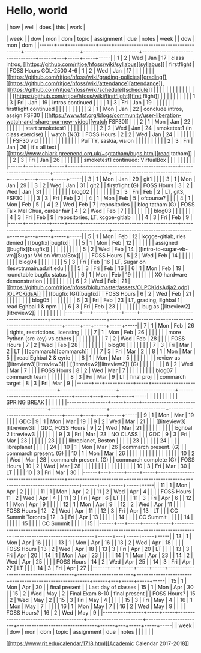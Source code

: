 
# Hello, world

| how | well | does | this | work |


| week |   | dow | mon | dom | topic                                 | assignment            | due                   | notes                           | week |   | dow | mon | dom |
|------+---+-----+-----+-----+---------------------------------------+-----------------------+-----------------------+---------------------------------+------+---+-----+-----+-----|
|    1 | 2 | Wed | Jan |  17 | class intros, [[https://github.com/ritjoe/hfoss/wiki/syllabus][syllabus]]                | firstflight           |                       | FOSS Hours GOL-2500 4-6         |    1 | 2 | Wed | Jan |  17 |
|      |   |     |     |     | [[https://github.com/ritjoe/hfoss/wiki/grading-policies][grading]], [[https://github.com/ritjoe/hfoss/wiki/attendance][attendance]], [[https://github.com/ritjoe/hfoss/wiki/schedule][schedule]]         |                       |                       |                                 |      |   |     |     |     |
|      |   |     |     |     | [[https://github.com/ritjoe/hfoss/wiki/firstflight][first flight]]                          |                       |                       |                                 |      |   |     |     |     |
|    1 | 3 | Fri | Jan |  19 | intros continued                      |                       |                       |                                 |    1 | 3 | Fri | Jan |  19 |
|      |   |     |     |     | firstflight continued                 |                       |                       |                                 |      |   |     |     |     |
|    2 | 1 | Mon | Jan |  22 | conclude intros, assign FSF30         | [[https://www.fsf.org/blogs/community/user-liberation-watch-and-share-our-new-video][watch FSF30]]           |                       |                                 |    2 | 1 | Mon | Jan |  22 |
|      |   |     |     |     | start smoketest1                      |                       |                       |                                 |      |   |     |     |     |
|    2 | 2 | Wed | Jan |  24 | smoketest1 (in class exercise)        |                       | watch (NG):           | FOSS Hours                      |    2 | 2 | Wed | Jan |  24 |
|      |   |     |     |     |                                       |                       | FSF30 vid             |                                 |      |   |     |     |     |
|      |   |     |     |     | PuTTY, saskia, vision                 |                       |                       |                                 |      |   |     |     |     |
|    2 | 3 | Fri | Jan |  26 | it's all text                         | [[https://www.chiark.greenend.org.uk/~sgtatham/bugs.html][read tatham]]           |                       |                                 |    2 | 3 | Fri | Jan |  26 |
|      |   |     |     |     | smoketest1 continued: VirtualBox      |                       |                       |                                 |      |   |     |     |     |
|------+---+-----+-----+-----+---------------------------------------+-----------------------+-----------------------+---------------------------------+------+---+-----+-----+-----|
|    3 | 1 | Mon | Jan |  29 | git1                                  |                       |                       |                                 |    3 | 1 | Mon | Jan |  29 |
|    3 | 2 | Wed | Jan |  31 | git2                                  |                       | firstflight (G)       | FOSS Hours                      |    3 | 2 | Wed | Jan |  31 |
|      |   |     |     |     |                                       |                       | blog02                |                                 |      |   |     |     |     |
|    3 | 3 | Fri | Feb |   2 | LT, git3, FSF30                       |                       |                       |                                 |    3 | 3 | Fri | Feb |   2 |
|    4 | 1 | Mon | Feb |   5 | ofcourse?                             |                       |                       |                                 |    4 | 1 | Mon | Feb |   5 |
|    4 | 2 | Wed | Feb |   7 | repositories                          |                       | blog tatham (G)       | FOSS Talk Mel Chua, career fair |    4 | 2 | Wed | Feb |   7 |
|      |   |     |     |     |                                       |                       | blog03                |                                 |      |   |     |     |     |
|    4 | 3 | Fri | Feb |   9 | repositories, LT, kcgoe-gitlab        |                       |                       |                                 |    4 | 3 | Fri | Feb |   9 |
|------+---+-----+-----+-----+---------------------------------------+-----------------------+-----------------------+---------------------------------+------+---+-----+-----+-----|
|    5 | 1 | Mon | Feb |  12 | kcgoe-gitlab, rles denied             | [[bugfix][bugfix]]                |                       |                                 |    5 | 1 | Mon | Feb |  12 |
|      |   |     |     |     | assigned [[bugfix][bugfix]]                       |                       |                       |                                 |      |   |     |     |     |
|    5 | 2 | Wed | Feb |  14 | [[intro-to-sugar-vb-vm][Sugar VM on VirtualBox]]                |                       |                       | FOSS Hours                      |    5 | 2 | Wed | Feb |  14 |
|      |   |     |     |     |                                       |                       | blog04                |                                 |      |   |     |     |     |
|    5 | 3 | Fri | Feb |  16 | LT, Sugar on rlesvctr.main.ad.rit.edu |                       |                       |                                 |    5 | 3 | Fri | Feb |  16 |
|    6 | 1 | Mon | Feb |  19 | roundtable bugfix status              |                       |                       |                                 |    6 | 1 | Mon | Feb |  19 |
|      |   |     |     |     | XO hardware demonstration             |                       |                       |                                 |      |   |     |     |     |
|    6 | 2 | Wed | Feb |  21 | [[https://github.com/ritjoe/hfoss/blob/master/assets/OLPCKidsAdja2.odp][OLPCKidsA]]                             |                       | [[bugfix (G)][bugfix]]                | FOSS Hours                      |    6 | 2 | Wed | Feb |  21 |
|      |   |     |     |     |                                       |                       | blog05                |                                 |      |   |     |     |     |
|    6 | 3 | Fri | Feb |  23 | LT, grading, Eghbal 1                 | read Eghbal 1 & npm   |                       |                                 |    6 | 3 | Fri | Feb |  23 |
|      |   |     |     |     |                                       | bug as [[litreview2][litreview2]]     |                       |                                 |      |   |     |     |     |
|------+---+-----+-----+-----+---------------------------------------+-----------------------+-----------------------+---------------------------------+------+---+-----+-----+-----|
|    7 | 1 | Mon | Feb |  26 | rights, restrictions, licensing       |                       |                       |                                 |    7 | 1 | Mon | Feb |  26 |
|      |   |     |     |     | more Python (src key) vs others       |                       |                       |                                 |      |   |     |     |     |
|    7 | 2 | Wed | Feb |  28 |                                       |                       |                       | FOSS Hours                      |    7 | 2 | Wed | Feb |  28 |
|      |   |     |     |     |                                       |                       | blog06                |                                 |      |   |     |     |     |
|    7 | 3 | Fri | Mar |   2 | LT                                    | [[commarch][commarch]]              |                       |                                 |    7 | 3 | Fri | Mar |   2 |
|    8 | 1 | Mon | Mar |   5 |                                       | read Eghbal 2 & eyrie |                       |                                 |    8 | 1 | Mon | Mar |   5 |
|      |   |     |     |     |                                       | review as [[litreview3][litreview3]]  | [[litreview2][litreview2]] (G)        |                                 |      |   |     |     |     |
|    8 | 2 | Wed | Mar |   7 |                                       |                       |                       | FOSS Hours                      |    8 | 2 | Wed | Mar |   7 |
|      |   |     |     |     |                                       |                       | blog07                | commarch team                   |      |   |     |     |     |
|    8 | 3 | Fri | Mar |   9 | LT                                    | final proj            |                       | commarch target                 |    8 | 3 | Fri | Mar |   9 |
|------+---+-----+-----+-----+---------------------------------------+-----------------------+-----------------------+---------------------------------+------+---+-----+-----+-----|
|      |   |     |     |     |                                       |                       |                       | SPRING BREAK                    |      |   |     |     |     |
|------+---+-----+-----+-----+---------------------------------------+-----------------------+-----------------------+---------------------------------+------+---+-----+-----+-----|
|    9 | 1 | Mon | Mar |  19 |                                       |                       |                       | GDC                             |    9 | 1 | Mon | Mar |  19 |
|    9 | 2 | Wed | Mar |  21 |                                       |                       | [[litreview3][litreview3]]            | GDC, FOSS Hours                 |    9 | 2 | Wed | Mar |  21 |
|      |   |     |     |     |                                       |                       |                       | Eghbal 2 litreview3             |      |   |     |     |     |
|    9 | 3 | Fri | Mar |  23 | NO CLASS                              |                       |                       | GDC                             |    9 | 3 | Fri | Mar |  23 |
|      |   |     |     |  23 |                                       |                       |                       | libreplanet, Boston             |      |   |     |     |  23 |
|      |   |     |     |  24 |                                       |                       |                       | libreplanet                     |      |   |     |     |  24 |
|   10 | 1 | Mon | Mar |  26 | commarch present. (G)                 |                       | commarch present. (G) |                                 |   10 | 1 | Mon | Mar |  26 |
|      |   |     |     |     |                                       |                       |                       |                                 |      |   |     |     |     |
|   10 | 2 | Wed | Mar |  28 | commarch present. (G)                 |                       | commarch complete (G) | FOSS Hours                      |   10 | 2 | Wed | Mar |  28 |
|      |   |     |     |     |                                       |                       |                       |                                 |      |   |     |     |     |
|   10 | 3 | Fri | Mar |  30 | LT                                    |                       |                       |                                 |   10 | 3 | Fri | Mar |  30 |
|------+---+-----+-----+-----+---------------------------------------+-----------------------+-----------------------+---------------------------------+------+---+-----+-----+-----|
|   11 | 1 | Mon | Apr |   2 |                                       |                       |                       |                                 |   11 | 1 | Mon | Apr |   2 |
|   11 | 2 | Wed | Apr |   4 |                                       |                       |                       | FOSS Hours                      |   11 | 2 | Wed | Apr |   4 |
|   11 | 3 | Fri | Apr |   6 | LT                                    |                       |                       |                                 |   11 | 3 | Fri | Apr |   6 |
|   12 | 1 | Mon | Apr |   9 |                                       |                       |                       |                                 |   12 | 1 | Mon | Apr |   9 |
|   12 | 2 | Wed | Apr |  11 |                                       |                       |                       | FOSS Hours                      |   12 | 2 | Wed | Apr |  11 |
|   12 | 3 | Fri | Apr |  13 | LT                                    |                       |                       | CC Summit Toronto               |   12 | 3 | Fri | Apr |  13 |
|      |   |     |     |  14 |                                       |                       |                       | CC Summit                       |      |   |     |     |  14 |
|      |   |     |     |  15 |                                       |                       |                       | CC Summit                       |      |   |     |     |  15 |
|------+---+-----+-----+-----+---------------------------------------+-----------------------+-----------------------+---------------------------------+------+---+-----+-----+-----|
|   13 | 1 | Mon | Apr |  16 |                                       |                       |                       |                                 |   13 | 1 | Mon | Apr |  16 |
|   13 | 2 | Wed | Apr |  18 |                                       |                       |                       | FOSS Hours                      |   13 | 2 | Wed | Apr |  18 |
|   13 | 3 | Fri | Apr |  20 | LT                                    |                       |                       |                                 |   13 | 3 | Fri | Apr |  20 |
|   14 | 1 | Mon | Apr |  23 |                                       |                       |                       |                                 |   14 | 1 | Mon | Apr |  23 |
|   14 | 2 | Wed | Apr |  25 |                                       |                       |                       | FOSS Hours                      |   14 | 2 | Wed | Apr |  25 |
|   14 | 3 | Fri | Apr |  27 | LT                                    |                       |                       |                                 |   14 | 3 | Fri | Apr |  27 |
|------+---+-----+-----+-----+---------------------------------------+-----------------------+-----------------------+---------------------------------+------+---+-----+-----+-----|
|   15 | 1 | Mon | Apr |  30 |                                       | final present         |                       | Last day of classes             |   15 | 1 | Mon | Apr |  30 |
|   15 | 2 | Wed | May |   2 | Final Exam 8-10                       | final present         |                       | FOSS Hours?                     |   15 | 2 | Wed | May |   2 |
|   15 | 3 | Fri | May |   4 |                                       |                       |                       |                                 |   15 | 3 | Fri | May |   4 |
|   16 | 1 | Mon | May |   7 |                                       |                       |                       |                                 |   16 | 1 | Mon | May |   7 |
|   16 | 2 | Wed | May |   9 |                                       |                       |                       | FOSS Hours?                     |   16 | 2 | Wed | May |   9 |
|------+---+-----+-----+-----+---------------------------------------+-----------------------+-----------------------+---------------------------------+------+---+-----+-----+-----|
| week |   | dow | mon | dom | topic                                 | assignment            | due                   | notes                           |      |   |     |     |     |

[[https://www.rit.edu/calendar/1718.html][Academic Calendar 2017-2018]]

